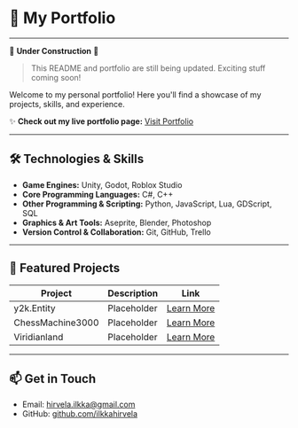 # 💼 My Portfolio

---
🚧 **Under Construction** 🚧  
> This README and portfolio are still being updated. Exciting stuff coming soon!

Welcome to my personal portfolio! Here you'll find a showcase of my projects, skills, and experience.  

✨ **Check out my live portfolio page:** [Visit Portfolio](https://ilkkahirvela.github.io/Portfolio/)

---

## 🛠️ Technologies & Skills
- **Game Engines:** Unity, Godot, Roblox Studio 
- **Core Programming Languages:** C#, C++
- **Other Programming & Scripting:** Python, JavaScript, Lua, GDScript, SQL  
- **Graphics & Art Tools:** Aseprite, Blender, Photoshop  
- **Version Control & Collaboration:** Git, GitHub, Trello
---

## 🚀 Featured Projects
| Project | Description | Link |
|---------|-------------|------|
| y2k.Entity | Placeholder | [Learn More](#) |
| ChessMachine3000 | Placeholder | [Learn More](#) |
| Viridianland | Placeholder | [Learn More](#) |

---

## 📫 Get in Touch
- Email: [hirvela.ilkka@gmail.com](mailto:hirvela.ilkka@gmail.com)
- GitHub: [github.com/ilkkahirvela](https://github.com/ilkkahirvela)

